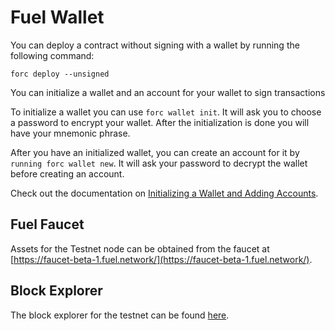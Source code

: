 # Fuel Wallet

You can deploy a contract without signing with a wallet by running the following command:

`forc deploy --unsigned`

You can initialize a wallet and an account for your wallet to sign transactions

To initialize a wallet you can use `forc wallet init`. It will ask you to choose a password to encrypt your wallet. After the initialization is done you will have your mnemonic phrase.

After you have an initialized wallet, you can create an account for it by `running forc wallet new`. It will ask your password to decrypt the wallet before creating an account.

Check out the documentation on [Initializing a Wallet and Adding Accounts](https://fuellabs.github.io/sway/master/forc_client.html).

## Fuel Faucet

Assets for the Testnet node can be obtained from the faucet at
[https://faucet-beta-1.fuel.network/](https://faucet-beta-1.fuel.network/).

## Block Explorer

The block explorer for the testnet can be found [here](https://fuellabs.github.io/block-explorer-v2/).
